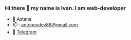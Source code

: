 ### Hi there 👋 my name is Ivan. I am web-developer

- :round_pushpin: Astana
- 📫 : [antonovdev88@gmail.com](mailto:antonovdev88@gmail.com) 
- :iphone: [Telegram](https://t.me/antonovkrez "Telegram")

